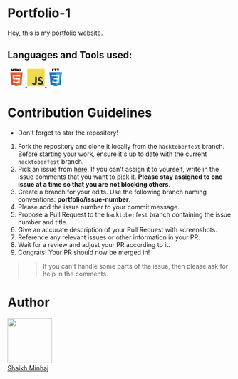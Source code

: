 # Portfolio-1
Hey, this is my portfolio website.

<h2 align='left'> Languages and Tools used:</h2>
<p align='left'> 
<a href="https://www.w3.org/html/" target="_blank"> <img src="https://raw.githubusercontent.com/devicons/devicon/master/icons/html5/html5-original-wordmark.svg" alt="html" width="40" height="40"/> </a>
<a href="https://developer.mozilla.org/en-US/docs/Web/JavaScript" target="_blank"> <img src="https://raw.githubusercontent.com/devicons/devicon/master/icons/javascript/javascript-original.svg" alt="javascript" width="40" height="40"/> </a>
<a href="https://www.w3schools.com/css/" target="_blank"> <img src="https://raw.githubusercontent.com/devicons/devicon/master/icons/css3/css3-original-wordmark.svg" alt="css3" width="40" height="40"/> </a> 
</p>

# Contribution Guidelines
- Don't forget to star the repository!

1. Fork the repository and clone it locally from the `hacktoberfest` branch. Before starting your work, ensure it's up to date with the current `hacktoberfest` branch.
2. Pick an issue from [here](https://github.com/minhaj-313/Portfolio-1/issues). If you can't assign it to yourself, write in the issue comments that you want to pick it. **Please stay assigned to one issue at a time so that you are not blocking others**.
3. Create a branch for your edits. Use the following branch naming conventions: **portfolio/issue-number**.
4. Please add the issue number to your commit message.
5. Propose a Pull Request to the `hacktoberfest` branch containing the issue number and title.
6. Give an accurate description of your Pull Request with screenshots.
7. Reference any relevant issues or other information in your PR.
8. Wait for a review and adjust your PR according to it.
9. Congrats! Your PR should now be merged in!

 >> If you can't handle some parts of the issue, then please ask for help in the comments.

# Author
<a href='https://github.com/minhaj-313'> <img src='https://avatars.githubusercontent.com/u/107562768?v=4' width="100" height="100"> </a><br>
<a href='https://github.com/minhaj-313'> Shaikh Minhaj </a>
